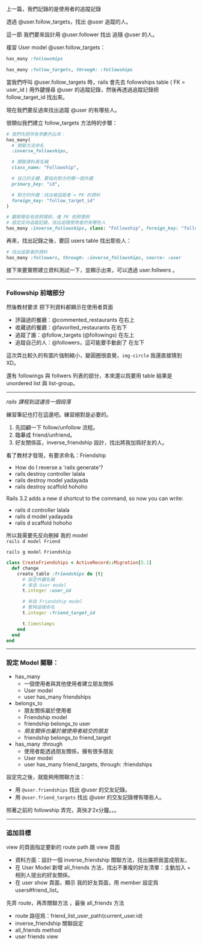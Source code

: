 上一篇，我們記錄的是使用者的追蹤記錄

透過 @user.follow_targets，找出 @user 追蹤的人。

這一節 我們要來設計用 @user.follower 找出 追隨 @user 的人。

複習 User model @user.follow_targets：  
```rb
has_many :followships

has_many :follow_targets, through: :followships
```

當我們呼叫 @user.follow_targets 時，rails 會先去 followships table ( FK = user_id ) 用外鍵搜尋 @user 的追蹤記錄，然後再透過追蹤記錄把 follow_target_id 找出來。

現在我們要反過來找出追蹤 @user 的有哪些人。

很類似我們建立 follow_targets 方法時的步驟：  
```rb
# 我們先把所有參數列出來：
has_many(
  # 關聯方法命名
  :inverse_followships,

  # 關聯資料表名稱
  class_name: "Followship",

  # 自己的主鍵，要指向對方的哪一個外鍵
  primary_key: "id",

  # 對方的外鍵：找出被追蹤者 = PK 的資料
  foreign_key: "follow_target_id"
)

# 觀察哪些有依照慣例，僅 PK 依照慣例
# 設定反向追蹤記錄，找出追隨使用者的有哪些人
has_many :inverse_followships, class: "Followship", foreign_key: "follow_target_id"
```

再來，找出記錄之後，要回 users table 找出那些人：  
```rb
# 找出追蹤者的資料
has_many :followers, through: :inverse_followships, source: :user
```

接下來要實際建立資料測試一下，並顯示出來，可以透過 user.follwers 。

---
### Followship 前端部分

然後教材要求 把下列資料都顯示在使用者頁面
- 評論過的餐廳：@commented_restaurants 在右上
- 收藏過的餐廳：@favorited_restaurants 在右下
- 追蹤了誰：@follow_targets (@followings) 在左上
- 追蹤自己的人：@followers，這可能要手動創了 在左下

這次弄比較久的有圖片強制縮小，變圓圈很直覺，`img-circle` 我還直接猜到 XD。

還有 followings 與 follwers 列表的部分，本來還以爲要用 table 結果是 unordered list 與 list-group。

---
_rails 課程到這邊告一個段落_

練習筆記也打在這邊吧。練習絕對是必要的。
1. 先回顧一下 follow/unfollow 流程。
2. 臨摹成 friend/unfriend。
3. 好友關係區，inverse_friendship 設計，找出將我加爲好友的人。


看了教材才發現，有要求命名：Friendship
- How do I reverse a 'rails generate'?
- rails destroy controller lalala
- rails destroy model yadayada
- rails destroy scaffold hohoho

Rails 3.2 adds a new d shortcut to the command, so now you can write:

- rails d controller lalala
- rails d model yadayada
- rails d scaffold hohoho

所以我需要先反向刪掉 我的 model   
`rails d model Friend`

`rails g model Friendship`

```rb
class CreateFriendships < ActiveRecord::Migration[5.1]
  def change
    create_table :friendships do |t|
      # 設定外鍵名稱
      # 來自 User model
      t.integer :user_id

      # 來自 Friendship model
      # 暫時這樣命名
      t.integer :friend_target_id

      t.timestamps
    end
  end
end
```

---
### 設定 Model 關聯：

- has_many
  - 一個使用者與其他使用者建立朋友關係
  - User model
  - user has_many friendships
- belongs_to
  - 朋友關係屬於使用者
  - Friendship model
  - friendship belongs_to user
  - *朋友關係也屬於被使用者結交的朋友*
  - friendship belongs_to friend_target
- has_many :through
  - 使用者能透過朋友關係，擁有很多朋友
  - User model
  - user has_many friend_targets, through: :friendships

設定完之後，就能夠用關聯方法：
- 用 `@user.friendships` 找出 @user 的交友記錄。
- 用 `@user.friend_targets` 找出 @user 的交友記錄裡有哪些人。

照著之前的 followship 弄完，真快才2x分鐘。。。

---
### 追加目標

view 的頁面指定要新的 route path 跟 view 頁面

- 資料方面：設計一個 inverse_friendship 關聯方法，找出誰把我當成朋友。
- 在 User Model 新增 all_friends 方法，找出不重複的好友清單：主動加入 + 相別人提出的好友關係。
- 在 user show 頁面，顯示 我的好友頁面，用 member 設定爲 users#friend_list。

先弄 route，再弄關聯方法 ，最後 all_friends 方法

- route 路徑爲：friend_list_user_path(current_user.id)
- inverse_friendship 關聯設定
- all_friends method
- user friends view
